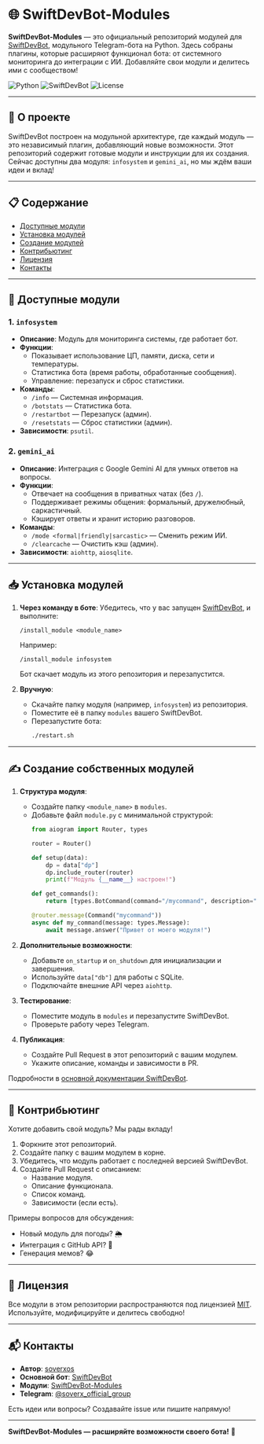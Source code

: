 # 🌐 SwiftDevBot-Modules

**SwiftDevBot-Modules** — это официальный репозиторий модулей для [SwiftDevBot](https://github.com/soverxos/SwiftDevBot), модульного Telegram-бота на Python. Здесь собраны плагины, которые расширяют функционал бота: от системного мониторинга до интеграции с ИИ. Добавляйте свои модули и делитесь ими с сообществом!

![Python](https://img.shields.io/badge/Python-3.9+-blue.svg) ![SwiftDevBot](https://img.shields.io/badge/SwiftDevBot-Compatible-green.svg) ![License](https://img.shields.io/badge/License-MIT-yellow.svg)

---

## 🌟 О проекте

SwiftDevBot построен на модульной архитектуре, где каждый модуль — это независимый плагин, добавляющий новые возможности. Этот репозиторий содержит готовые модули и инструкции для их создания. Сейчас доступны два модуля: `infosystem` и `gemini_ai`, но мы ждём ваши идеи и вклад!

---

## 📋 Содержание

- [Доступные модули](#доступные-модули)
- [Установка модулей](#установка-модулей)
- [Создание модулей](#создание-собственных-модулей)
- [Контрибьютинг](#контрибьютинг)
- [Лицензия](#лицензия)
- [Контакты](#контакты)

---

## 🧩 Доступные модули

### 1. `infosystem`
- **Описание**: Модуль для мониторинга системы, где работает бот.
- **Функции**:
  - Показывает использование ЦП, памяти, диска, сети и температуры.
  - Статистика бота (время работы, обработанные сообщения).
  - Управление: перезапуск и сброс статистики.
- **Команды**:
  - `/info` — Системная информация.
  - `/botstats` — Статистика бота.
  - `/restartbot` — Перезапуск (админ).
  - `/resetstats` — Сброс статистики (админ).
- **Зависимости**: `psutil`.

### 2. `gemini_ai`
- **Описание**: Интеграция с Google Gemini AI для умных ответов на вопросы.
- **Функции**:
  - Отвечает на сообщения в приватных чатах (без `/`).
  - Поддерживает режимы общения: формальный, дружелюбный, саркастичный.
  - Кэширует ответы и хранит историю разговоров.
- **Команды**:
  - `/mode <formal|friendly|sarcastic>` — Сменить режим ИИ.
  - `/clearcache` — Очистить кэш (админ).
- **Зависимости**: `aiohttp`, `aiosqlite`.

---

## 📥 Установка модулей

1. **Через команду в боте**:
   Убедитесь, что у вас запущен [SwiftDevBot](https://github.com/soverxos/SwiftDevBot), и выполните:
   ```
   /install_module <module_name>
   ```
   Например:
   ```
   /install_module infosystem
   ```
   Бот скачает модуль из этого репозитория и перезапустится.

2. **Вручную**:
   - Скачайте папку модуля (например, `infosystem`) из репозитория.
   - Поместите её в папку `modules` вашего SwiftDevBot.
   - Перезапустите бота:
     ```bash
     ./restart.sh
     ```

---

## ✍️ Создание собственных модулей

1. **Структура модуля**:
   - Создайте папку `<module_name>` в `modules`.
   - Добавьте файл `module.py` с минимальной структурой:
     ```python
     from aiogram import Router, types

     router = Router()

     def setup(data):
         dp = data["dp"]
         dp.include_router(router)
         print(f"Модуль {__name__} настроен!")

     def get_commands():
         return [types.BotCommand(command="/mycommand", description="Моя команда")]

     @router.message(Command("mycommand"))
     async def my_command(message: types.Message):
         await message.answer("Привет от моего модуля!")
     ```

2. **Дополнительные возможности**:
   - Добавьте `on_startup` и `on_shutdown` для инициализации и завершения.
   - Используйте `data["db"]` для работы с SQLite.
   - Подключайте внешние API через `aiohttp`.

3. **Тестирование**:
   - Поместите модуль в `modules` и перезапустите SwiftDevBot.
   - Проверьте работу через Telegram.

4. **Публикация**:
   - Создайте Pull Request в этот репозиторий с вашим модулем.
   - Укажите описание, команды и зависимости в PR.

Подробности в [основной документации SwiftDevBot](https://github.com/soverxos/SwiftDevBot).

---

## 🤝 Контрибьютинг

Хотите добавить свой модуль? Мы рады вкладу!

1. Форкните этот репозиторий.
2. Создайте папку с вашим модулем в корне.
3. Убедитесь, что модуль работает с последней версией SwiftDevBot.
4. Создайте Pull Request с описанием:
   - Название модуля.
   - Описание функционала.
   - Список команд.
   - Зависимости (если есть).

Примеры вопросов для обсуждения:
- Новый модуль для погоды? 🌦
- Интеграция с GitHub API? 🐙
- Генерация мемов? 😂

---

## 📝 Лицензия

Все модули в этом репозитории распространяются под лицензией [MIT](LICENSE). Используйте, модифицируйте и делитесь свободно!

---

## 📬 Контакты

- **Автор**: [soverxos](https://github.com/soverxos)
- **Основной бот**: [SwiftDevBot](https://github.com/soverxos/SwiftDevBot)
- **Модули**: [SwiftDevBot-Modules](https://github.com/soverxos/SwiftDevBot-Modules)
- **Telegram**: [@soverx_official_group](https://t.me/soverx_official_group)

Есть идеи или вопросы? Создавайте issue или пишите напрямую!

---

**SwiftDevBot-Modules — расширяйте возможности своего бота!** 🌌

